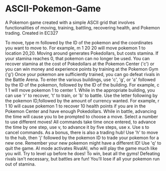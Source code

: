 # ASCII-Pokemon-Game
A Pokemon game created with a simple ASCII grid that involves functionalities of moving, training, battling, recovering health, and Pokemon trading. Created in EC327


To move, type m followed by the ID of the pokemon and the coordinates you want to move to. For example, m 1 20 20 will move pokemon 1 to location 20,20.
Moving around generates Pokedollars, but costs stamina. If your stamina reaches 0, that pokemon can no longer be used.
You can recover stamina at the cost of Pokedollars at the Pokemon Center ('c') or you can win money and experience points by training at the Pokemon Gym ('g')
Once your pokemon are sufficiently trained, you can go defeat rivals in the Battle Arena. 
To enter the various buildings, use 'c', 'g', or 'a' followed by the ID of the pokemon, followed by the ID of the building. For example, c 1 1 will move pokemon 1 to center 1.
While in the appropriate building, you can use 'r' to recover, 't' to train, or 'b' to battle. Use the letter following by the pokemon ID,followed by the amount of currency wanted.
For example, r 1 10 will cause pokemon 1 to recover 10 health points if you are in the Pokemon Center and have enough Pokedollars. 
While in battle, advancing the time will cause you to be prompted to choose a move. Select a number to use different moves!
All commands take time once entered, to advance the time by one step, use v, to advance it by five steps, use x. Use s to cancel commands.
As a bonus, there is also a trading hub! Use 'h' to move to the hub, then 'j' followed by the pokemon ID to trade your pokemon for a new one. Remember your new pokemon might have a different ID!
Use 'q' to quit the game. 
AI mode activates RivalAI, who will play the game much like you will. Try to level up before he does!
To win, beat all the gyms! Defeating rivals isn't necessary, but battles are fun! You'll lose if all your pokemon run out of stamina.
